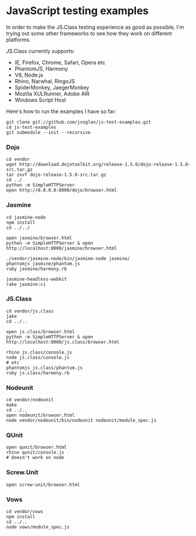 # JavaScript testing examples

In order to make the JS.Class testing experience as good as possible, I'm trying
out some other frameworks to see how they work on different platforms.

JS.Class currently supports:

* IE, Firefox, Chrome, Safari, Opera etc
* PhantomJS, Harmony
* V8, Node.js
* Rhino, Narwhal, RingoJS
* SpiderMonkey, JaegerMonkey
* Mozilla XULRunner, Adobe AIR
* Windows Script Host

Here's how to run the examples I have so far:

    git clone git://github.com/jcoglan/js-test-examples.git
    cd js-test-examples
    git submodule --init --recursive

### Dojo

    cd vendor
    wget http://download.dojotoolkit.org/release-1.5.0/dojo-release-1.5.0-src.tar.gz
    tar zxvf dojo-release-1.5.0-src.tar.gz
    cd ../
    python -m SimpleHTTPServer
    open http://0.0.0.0:8000/dojo/browser.html

### Jasmine

    cd jasmine-node
    npm install
    cd ../../
    
    open jasmine/browser.html
    python -m SimpleHTTPServer & open http://localhost:8000/jasmine/browser.html
    
    ./vendor/jasmine-node/bin/jasmine-node jasmine/
    phantomjs jasmine/phantom.js
    ruby jasmine/harmony.rb
    
    jasmine-headless-webkit
    rake jasmine:ci

### JS.Class

    cd vendor/js.class
    jake
    cd ../..
    
    open js.class/browser.html
    python -m SimpleHTTPServer & open http://localhost:8000/js.class/browser.html
    
    rhino js.class/console.js
    node js.class/console.js
    # etc
    phantomjs js.class/phantom.js
    ruby js.class/harmony.rb

### Nodeunit

    cd vendor/nodeunit
    make
    cd ../..
    open nodeunit/browser.html
    node vendor/nodeunit/bin/nodeunit nodeunit/module_spec.js

### QUnit

    open qunit/browser.html
    rhino qunit/console.js
    # doesn't work on node

### Screw.Unit

    open screw-unit/browser.html

### Vows

    cd vendor/vows
    npm install
    cd ../..
    node vows/module_spec.js

